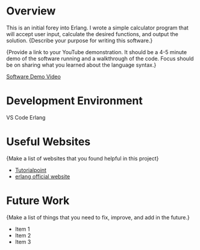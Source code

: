 # Overview
This is an initial forey into Erlang. I wrote a simple calculator program that will accept user input, calculate the desired functions, and output the solution.
{Describe your purpose for writing this software.}

{Provide a link to your YouTube demonstration.  It should be a 4-5 minute demo of the software running and a walkthrough of the code.  Focus should be on sharing what you learned about the language syntax.}

[Software Demo Video](http://youtube.link.goes.here)

# Development Environment

VS Code
Erlang

# Useful Websites

{Make a list of websites that you found helpful in this project}
* [Tutorialpoint](https://www.tutorialspoint.com/erlang/index.htm)
* [erlang official website]((https://www.erlang.org/doc/apps/stdlib/api-reference.html))

# Future Work

{Make a list of things that you need to fix, improve, and add in the future.}
* Item 1
* Item 2
* Item 3
